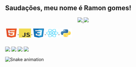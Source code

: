 ## Saudações, meu nome é Ramon gomes!
<div align="center">
  <a href="https://github.com/ramongomes">
  <img height="135em" src="https://github-readme-stats.vercel.app/api?username=ramongms&show_icons=true&theme=aura_dark&include_all_commits=true&count_private=true"/>
  <img height="135em" src="https://github-readme-stats.vercel.app/api/top-langs/?username=ramongms&layout=compact&langs_count=7&theme=aura_dark"/>
</div>
<div style="display: inline_block"><br>

  
  <img align="center" alt="Ramon-HTML" height="30" width="40" src="https://raw.githubusercontent.com/devicons/devicon/master/icons/html5/html5-original.svg">
  <img align="center" alt="Ramon-HTML" height="30" width="40" src="https://raw.githubusercontent.com/devicons/devicon/master/icons/javascript/javascript-original.svg">
  <img align="center" alt="Ramon-CSS" height="30" width="40" src="https://raw.githubusercontent.com/devicons/devicon/master/icons/css3/css3-original.svg">
  <img align="center" alt="Ramon-React" height="30" width="40" src="https://raw.githubusercontent.com/devicons/devicon/master/icons/react/react-original.svg">
  <img align="center" alt="Ramon-Python" height="30" width="40" src="https://raw.githubusercontent.com/devicons/devicon/master/icons/python/python-original.svg">
 

  ##
 
<div> 
  
  <a href="https://instagram.com/ramongms.8" target="_blank"><img src="https://img.shields.io/badge/-Instagram-%23E4405F?style=for-the-badge&logo=instagram&logoColor=white" target="_blank"></a>
 <a href="https://discord.gg/ramngms#9328" target="_blank"><img src="https://img.shields.io/badge/Discord-7289DA?style=for-the-badge&logo=discord&logoColor=white" target="_blank"></a> 
  <a href = "mailto: ob.ramon44@gmail.com"><img src="https://img.shields.io/badge/-Gmail-%23333?style=for-the-badge&logo=gmail&logoColor=white" target="_blank"></a>
  <a href="https://www.linkedin.com/in/ramon-gomes-paulino-59477821b" target="_blank"><img src="https://img.shields.io/badge/-LinkedIn-%230077B5?style=for-the-badge&logo=linkedin&logoColor=white" target="_blank"></a> 
 
 ![Snake animation](https://github.com/RamonGms/RamonGms/blob/main/.github/workflows/main.yml) 

</div>
